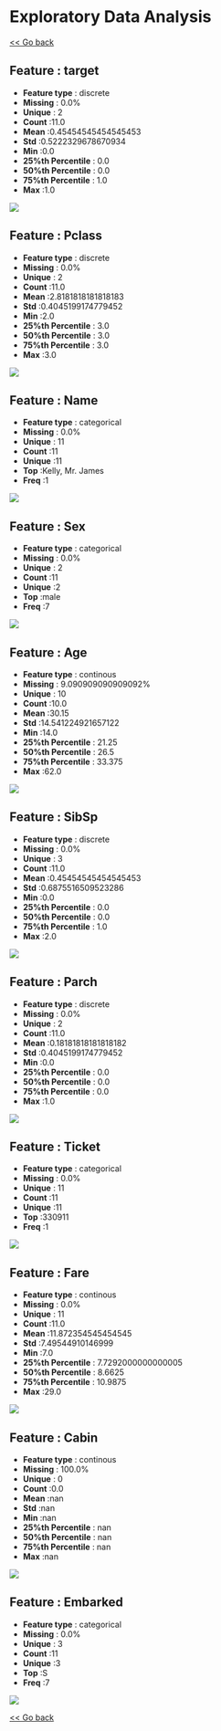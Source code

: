 # Exploratory Data Analysis


[<< Go back](../README.md)
## Feature : target
- **Feature type** : discrete
- **Missing** : 0.0%
- **Unique** : 2
- **Count** :11.0
- **Mean** :0.45454545454545453
- **Std** :0.5222329678670934
- **Min** :0.0
- **25%th Percentile** : 0.0
- **50%th Percentile** : 0.0
- **75%th Percentile** : 1.0
- **Max** :1.0

![](target.png)
## Feature : Pclass
- **Feature type** : discrete
- **Missing** : 0.0%
- **Unique** : 2
- **Count** :11.0
- **Mean** :2.8181818181818183
- **Std** :0.4045199174779452
- **Min** :2.0
- **25%th Percentile** : 3.0
- **50%th Percentile** : 3.0
- **75%th Percentile** : 3.0
- **Max** :3.0

![](Pclass.png)
## Feature : Name
- **Feature type** : categorical
- **Missing** : 0.0%
- **Unique** : 11
- **Count** :11
- **Unique** :11
- **Top** :Kelly, Mr. James
- **Freq** :1

![](Name.png)
## Feature : Sex
- **Feature type** : categorical
- **Missing** : 0.0%
- **Unique** : 2
- **Count** :11
- **Unique** :2
- **Top** :male
- **Freq** :7

![](Sex.png)
## Feature : Age
- **Feature type** : continous
- **Missing** : 9.090909090909092%
- **Unique** : 10
- **Count** :10.0
- **Mean** :30.15
- **Std** :14.541224921657122
- **Min** :14.0
- **25%th Percentile** : 21.25
- **50%th Percentile** : 26.5
- **75%th Percentile** : 33.375
- **Max** :62.0

![](Age.png)
## Feature : SibSp
- **Feature type** : discrete
- **Missing** : 0.0%
- **Unique** : 3
- **Count** :11.0
- **Mean** :0.45454545454545453
- **Std** :0.6875516509523286
- **Min** :0.0
- **25%th Percentile** : 0.0
- **50%th Percentile** : 0.0
- **75%th Percentile** : 1.0
- **Max** :2.0

![](SibSp.png)
## Feature : Parch
- **Feature type** : discrete
- **Missing** : 0.0%
- **Unique** : 2
- **Count** :11.0
- **Mean** :0.18181818181818182
- **Std** :0.4045199174779452
- **Min** :0.0
- **25%th Percentile** : 0.0
- **50%th Percentile** : 0.0
- **75%th Percentile** : 0.0
- **Max** :1.0

![](Parch.png)
## Feature : Ticket
- **Feature type** : categorical
- **Missing** : 0.0%
- **Unique** : 11
- **Count** :11
- **Unique** :11
- **Top** :330911
- **Freq** :1

![](Ticket.png)
## Feature : Fare
- **Feature type** : continous
- **Missing** : 0.0%
- **Unique** : 11
- **Count** :11.0
- **Mean** :11.872354545454545
- **Std** :7.49544910146999
- **Min** :7.0
- **25%th Percentile** : 7.7292000000000005
- **50%th Percentile** : 8.6625
- **75%th Percentile** : 10.9875
- **Max** :29.0

![](Fare.png)
## Feature : Cabin
- **Feature type** : continous
- **Missing** : 100.0%
- **Unique** : 0
- **Count** :0.0
- **Mean** :nan
- **Std** :nan
- **Min** :nan
- **25%th Percentile** : nan
- **50%th Percentile** : nan
- **75%th Percentile** : nan
- **Max** :nan

![](Cabin.png)
## Feature : Embarked
- **Feature type** : categorical
- **Missing** : 0.0%
- **Unique** : 3
- **Count** :11
- **Unique** :3
- **Top** :S
- **Freq** :7

![](Embarked.png)


[<< Go back](../README.md)
